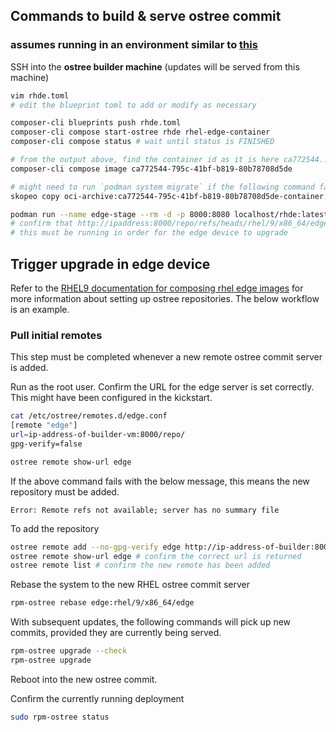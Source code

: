 ## Commands to build & serve ostree commit

### assumes running in an environment similar to [this](../README.md)

SSH into the **ostree builder machine** (updates will be served from this machine)

```bash
vim rhde.toml 
# edit the blueprint toml to add or modify as necessary

composer-cli blueprints push rhde.toml
composer-cli compose start-ostree rhde rhel-edge-container
composer-cli compose status # wait until status is FINISHED

# from the output above, find the container id as it is here ca772544...
composer-cli compose image ca772544-795c-41bf-b819-80b78708d5de

# might need to run `podman system migrate` if the following command fails with `not enough uid...something like that`
skopeo copy oci-archive:ca772544-795c-41bf-b819-80b78708d5de-container.tar containers-storage:localhost/rhde:latest

podman run --name edge-stage --rm -d -p 8000:8080 localhost/rhde:latest
# confirm that http://ipaddress:8000/repo/refs/heads/rhel/9/x86_64/edge is serving a new commit
# this must be running in order for the edge device to upgrade
```

## Trigger upgrade in edge device

Refer to the
[RHEL9 documentation for composing rhel edge images](https://access.redhat.com/documentation/en-us/red_hat_enterprise_linux/9/html/composing_installing_and_managing_rhel_for_edge_images/managing-rhel-for-edge-images_composing-installing-managing-rhel-for-edge-images) for more information about setting up
ostree repositories. The below workflow is an example.

### Pull initial remotes

This step must be completed whenever a new remote ostree commit server is added.

Run as the root user.
Confirm the URL for the edge server is set correctly. This might have been configured in the kickstart.

```bash
cat /etc/ostree/remotes.d/edge.conf
[remote "edge"]
url=ip-address-of-builder-vm:8000/repo/
gpg-verify=false
```

```bash
ostree remote show-url edge
```

If the above command fails with the below message,
this means the new repository must be added. 

```
Error: Remote refs not available; server has no summary file
```

To add the repository

```bash
ostree remote add --no-gpg-verify edge http://ip-address-of-builder:8000/repo/
ostree remote show-url edge # confirm the correct url is returned
ostree remote list # confirm the new remote has been added
```

Rebase the system to the new RHEL ostree commit server

```bash
rpm-ostree rebase edge:rhel/9/x86_64/edge
```

With subsequent updates, the following commands will pick up new commits, provided they are currently being served.

```bash
rpm-ostree upgrade --check
rpm-ostree upgrade
```
Reboot into the new ostree commit.

Confirm the currently running deployment

```bash
sudo rpm-ostree status
```
